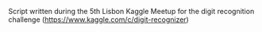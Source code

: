 Script written during the 5th Lisbon Kaggle Meetup for the digit recognition challenge (https://www.kaggle.com/c/digit-recognizer)
